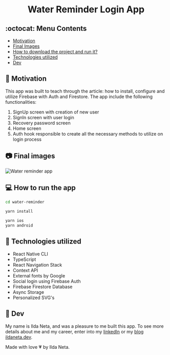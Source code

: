 # <h1 align="center">Water Reminder Login App</h1>

## :octocat: Menu Contents

- [Motivation](#pushpin-motivation)
- [Final Images](#camera-final-images)
- [How to download the project and run it?](#computer-how-to-run-the-app)
- [Technologies utilized](#wrench-technologies-utilized)
- [Dev](#pencil-dev)

## :pushpin: Motivation

This app was built to teach through the article: how to install, configure and utilize Firebase with Auth and Firestore. The app include the following functionalities:

1. SignUp screen with creation of new user 
2. SignIn screen with user login 
3. Recovery password screen
4. Home screen 
5. Auth hook responsible to create all the necessary methods to utilize on login process

## :camera: Final images

![Water reminder app](https://user-images.githubusercontent.com/21963291/183879279-ec0d202a-8a8a-4b9c-9a8a-f90171ec955f.png)


## :computer: How to run the app

```bash
cd water-reminder

yarn install

yarn ios
yarn android
```

## :wrench: Technologies utilized

- React Native CLI
- TypeScript
- React Navigation Stack
- Context API
- External fonts by Google
- Social login using Firebase Auth
- Firebase Firestore Database
- Async Storage
- Personalized SVG's

## :pencil: Dev

My name is Ilda Neta, and was a pleasure to me built this app.
To see more details about me and my career, enter into my [linkedIn](https://www.linkedin.com/in/ildaneta/) or my [blog ildaneta.dev](https://ildaneta.dev).

Made with love :heartpulse: by Ilda Neta.



